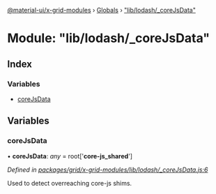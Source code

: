 [@material-ui/x-grid-modules](../README.md) › [Globals](../globals.md) › ["lib/lodash/_coreJsData"](_lib_lodash__corejsdata_.md)

# Module: "lib/lodash/_coreJsData"

## Index

### Variables

* [coreJsData](_lib_lodash__corejsdata_.md#corejsdata)

## Variables

###  coreJsData

• **coreJsData**: *any* = root['__core-js_shared__']

*Defined in [packages/grid/x-grid-modules/lib/lodash/_coreJsData.js:6](https://github.com/mui-org/material-ui-x/blob/a679779/packages/grid/x-grid-modules/lib/lodash/_coreJsData.js#L6)*

Used to detect overreaching core-js shims.
